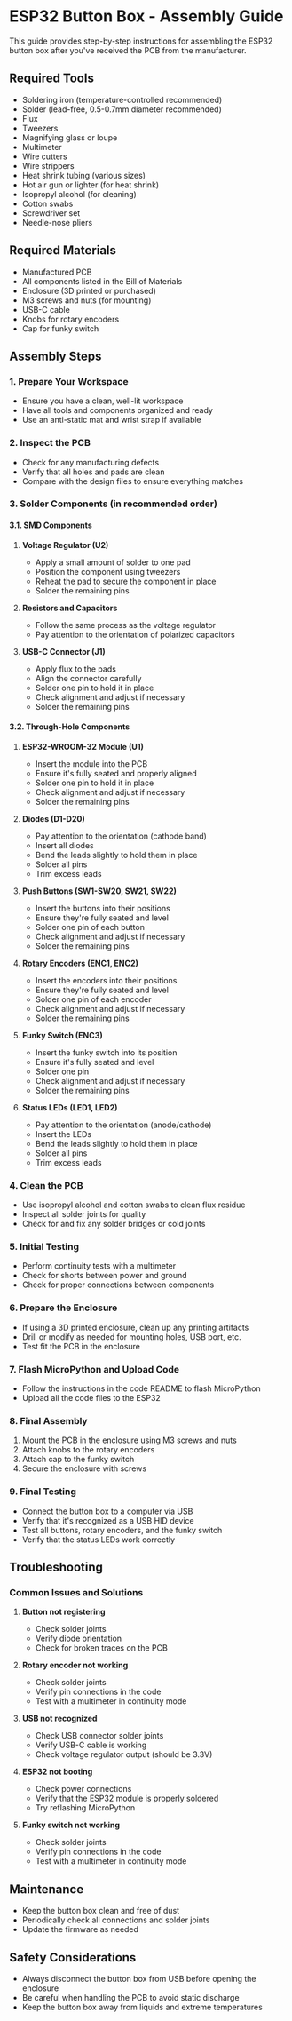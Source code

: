 # ESP32 Button Box - Assembly Guide

This guide provides step-by-step instructions for assembling the ESP32 button box after you've received the PCB from the manufacturer.

## Required Tools

- Soldering iron (temperature-controlled recommended)
- Solder (lead-free, 0.5-0.7mm diameter recommended)
- Flux
- Tweezers
- Magnifying glass or loupe
- Multimeter
- Wire cutters
- Wire strippers
- Heat shrink tubing (various sizes)
- Hot air gun or lighter (for heat shrink)
- Isopropyl alcohol (for cleaning)
- Cotton swabs
- Screwdriver set
- Needle-nose pliers

## Required Materials

- Manufactured PCB
- All components listed in the Bill of Materials
- Enclosure (3D printed or purchased)
- M3 screws and nuts (for mounting)
- USB-C cable
- Knobs for rotary encoders
- Cap for funky switch

## Assembly Steps

### 1. Prepare Your Workspace

- Ensure you have a clean, well-lit workspace
- Have all tools and components organized and ready
- Use an anti-static mat and wrist strap if available

### 2. Inspect the PCB

- Check for any manufacturing defects
- Verify that all holes and pads are clean
- Compare with the design files to ensure everything matches

### 3. Solder Components (in recommended order)

#### 3.1. SMD Components

1. **Voltage Regulator (U2)**
   - Apply a small amount of solder to one pad
   - Position the component using tweezers
   - Reheat the pad to secure the component in place
   - Solder the remaining pins

2. **Resistors and Capacitors**
   - Follow the same process as the voltage regulator
   - Pay attention to the orientation of polarized capacitors

3. **USB-C Connector (J1)**
   - Apply flux to the pads
   - Align the connector carefully
   - Solder one pin to hold it in place
   - Check alignment and adjust if necessary
   - Solder the remaining pins

#### 3.2. Through-Hole Components

1. **ESP32-WROOM-32 Module (U1)**
   - Insert the module into the PCB
   - Ensure it's fully seated and properly aligned
   - Solder one pin to hold it in place
   - Check alignment and adjust if necessary
   - Solder the remaining pins

2. **Diodes (D1-D20)**
   - Pay attention to the orientation (cathode band)
   - Insert all diodes
   - Bend the leads slightly to hold them in place
   - Solder all pins
   - Trim excess leads

3. **Push Buttons (SW1-SW20, SW21, SW22)**
   - Insert the buttons into their positions
   - Ensure they're fully seated and level
   - Solder one pin of each button
   - Check alignment and adjust if necessary
   - Solder the remaining pins

4. **Rotary Encoders (ENC1, ENC2)**
   - Insert the encoders into their positions
   - Ensure they're fully seated and level
   - Solder one pin of each encoder
   - Check alignment and adjust if necessary
   - Solder the remaining pins

5. **Funky Switch (ENC3)**
   - Insert the funky switch into its position
   - Ensure it's fully seated and level
   - Solder one pin
   - Check alignment and adjust if necessary
   - Solder the remaining pins

6. **Status LEDs (LED1, LED2)**
   - Pay attention to the orientation (anode/cathode)
   - Insert the LEDs
   - Bend the leads slightly to hold them in place
   - Solder all pins
   - Trim excess leads

### 4. Clean the PCB

- Use isopropyl alcohol and cotton swabs to clean flux residue
- Inspect all solder joints for quality
- Check for and fix any solder bridges or cold joints

### 5. Initial Testing

- Perform continuity tests with a multimeter
- Check for shorts between power and ground
- Check for proper connections between components

### 6. Prepare the Enclosure

- If using a 3D printed enclosure, clean up any printing artifacts
- Drill or modify as needed for mounting holes, USB port, etc.
- Test fit the PCB in the enclosure

### 7. Flash MicroPython and Upload Code

- Follow the instructions in the code README to flash MicroPython
- Upload all the code files to the ESP32

### 8. Final Assembly

1. Mount the PCB in the enclosure using M3 screws and nuts
2. Attach knobs to the rotary encoders
3. Attach cap to the funky switch
4. Secure the enclosure with screws

### 9. Final Testing

- Connect the button box to a computer via USB
- Verify that it's recognized as a USB HID device
- Test all buttons, rotary encoders, and the funky switch
- Verify that the status LEDs work correctly

## Troubleshooting

### Common Issues and Solutions

1. **Button not registering**
   - Check solder joints
   - Verify diode orientation
   - Check for broken traces on the PCB

2. **Rotary encoder not working**
   - Check solder joints
   - Verify pin connections in the code
   - Test with a multimeter in continuity mode

3. **USB not recognized**
   - Check USB connector solder joints
   - Verify USB-C cable is working
   - Check voltage regulator output (should be 3.3V)

4. **ESP32 not booting**
   - Check power connections
   - Verify that the ESP32 module is properly soldered
   - Try reflashing MicroPython

5. **Funky switch not working**
   - Check solder joints
   - Verify pin connections in the code
   - Test with a multimeter in continuity mode

## Maintenance

- Keep the button box clean and free of dust
- Periodically check all connections and solder joints
- Update the firmware as needed

## Safety Considerations

- Always disconnect the button box from USB before opening the enclosure
- Be careful when handling the PCB to avoid static discharge
- Keep the button box away from liquids and extreme temperatures
